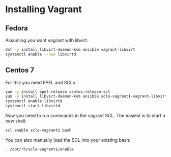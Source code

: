 # Installing Vagrant

## Fedora

Assuming you want vagrant with libvirt:

```bash
dnf -y install libvirt-daemon-kvm ansible vagrant-libvirt
systemctl enable --now libvirtd
```

## Centos 7

For this you need EPEL and SCLo

```bash
yum -y install epel-release centos-release-scl
yum -y install libvirt-daemon-kvm ansible sclo-vagrant1-vagrant-libvirt
systemctl enable libvirtd
systemctl start libvirtd
```

Now you need to run commands in the vagrant SCL. The easiest is to start a new shell:

```bash
scl enable sclo-vagrant1 bash
```

You can also manually load the SCL into your existing bash:

```bash
. /opt/rh/sclo-vagrant1/enable
```
